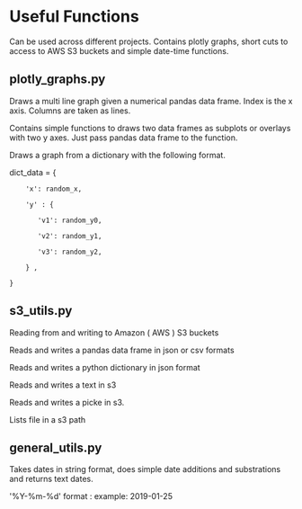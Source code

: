 # Useful Functions
Can be used across different projects.
Contains plotly graphs, short cuts to access to AWS S3 buckets and simple date-time functions.

## plotly_graphs.py
Draws a multi line graph given a numerical pandas data frame. Index is the x axis. Columns are taken as lines. 

Contains simple functions to draws two data frames as subplots or overlays with two y axes. Just pass pandas data frame to the function.

Draws a graph from a dictionary with the following format.

dict_data = {

        'x': random_x,
        
        'y' : {
        
           'v1': random_y0,
           
           'v2': random_y1,
           
           'v3': random_y2,
           
        } ,
        
    }

## s3_utils.py
Reading from and writing to Amazon ( AWS ) S3 buckets

Reads and writes a pandas data frame in json or csv formats

Reads and writes a python dictionary in json format

Reads and writes a text in s3 

Reads and writes a picke in s3. 

Lists file in a s3 path

## general_utils.py
Takes dates in string format, does simple date additions and substrations and returns text dates.

'%Y-%m-%d'  format : example: 2019-01-25 




